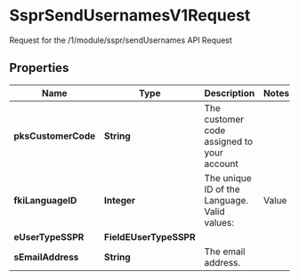 

# SsprSendUsernamesV1Request

Request for the /1/module/sspr/sendUsernames API Request

## Properties

Name | Type | Description | Notes
------------ | ------------- | ------------- | -------------
**pksCustomerCode** | **String** | The customer code assigned to your account | 
**fkiLanguageID** | **Integer** | The unique ID of the Language.  Valid values:  |Value|Description| |-|-| |1|French| |2|English| | 
**eUserTypeSSPR** | **FieldEUserTypeSSPR** |  | 
**sEmailAddress** | **String** | The email address. | 



